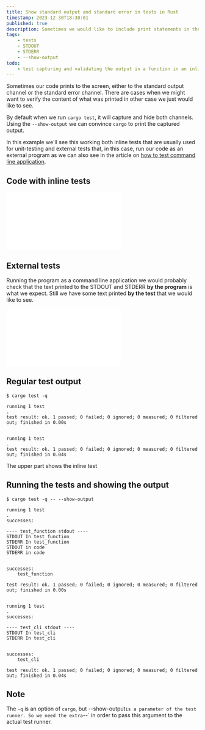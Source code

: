 ```yaml
---
title: Show standard output and standard error in tests in Rust
timestamp: 2023-12-30T18:30:01
published: true
description: Sometimes we would like to include print statements in the tests in Rust. How can we see them?
tags:
    - tests
    - STDOUT
    - STDERR
    - --show-output
todo:
    - test capturing and validating the output in a function in an inline test
---
```


Sometimes our code prints to the screen, either to the standard output channel or the standard error channel.
There are cases when we might want to verify the content of what was printed in other case we just would like to see.

By default when we run `cargo test`, it will capture and hide both channels. Using the `--show-output` we can convince
`cargo` to print the captured output.

In this example we'll see this working both inline tests that are usually used for unit-testing and external tests that, in this case,
run our code as an external program as we can also see in the article on [how to test command line application](/test-command-line-application).

## Code with inline tests

![](examples/show-output-in-tests/src/main.rs)

## External tests

Running the program as a command line application we would probably check that the text printed to the STDOUT and STDERR **by the program**
is what we expect. Still we have some text printed **by the test** that we would like to see.

![](examples/show-output-in-tests/tests/tests.rs)

## Regular test output

```
$ cargo test -q

running 1 test
.
test result: ok. 1 passed; 0 failed; 0 ignored; 0 measured; 0 filtered out; finished in 0.00s


running 1 test
.
test result: ok. 1 passed; 0 failed; 0 ignored; 0 measured; 0 filtered out; finished in 0.04s
```

The upper part shows the inline test


## Running the tests and showing the output

```
$ cargo test -q -- --show-output

running 1 test
.
successes:

---- test_function stdout ----
STDOUT In test_function
STDERR In test_function
STDOUT in code
STDERR in code


successes:
    test_function

test result: ok. 1 passed; 0 failed; 0 ignored; 0 measured; 0 filtered out; finished in 0.00s


running 1 test
.
successes:

---- test_cli stdout ----
STDOUT In test_cli
STDERR In test_cli


successes:
    test_cli

test result: ok. 1 passed; 0 failed; 0 ignored; 0 measured; 0 filtered out; finished in 0.04s
```

## Note

The `-q` is an option of `cargo`, but --show-output` is a parameter of the test runner. So we need the extra `--` in order to pass this argument to the actual test runner.




